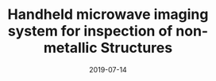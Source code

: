 ---
draft: false
doi: 
title: Handheld microwave imaging system for inspection of non-metallic Structures
url_pdf: 'https://www.iastatedigitalpress.com/qnde/article/id/8625/'
publication_types: ["article-journal"]
authors:
  - Mohammad Tayeb Ghasr
  - Yuan Gao
  -  Reza Zoughi

publication: In *Review of Progress in Quantitative Nondestructive Evaluation*
publication_short: In *Review of Progress in Quantitative Nondestructive Evaluation*
featured: false
image:
  filename: featured
  focal_point: Smart
  preview_only: false
date: 2019-07-14
---